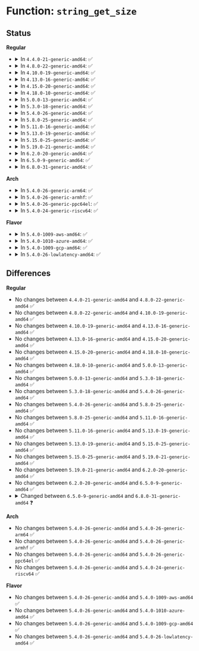 # Function: <code>string_get_size</code>

## Status
<b>Regular</b>
<ul>
<li>
<details>
<summary>In <code>4.4.0-21-generic-amd64</code>: ✅</summary>

```c
void string_get_size(u64 size, u64 blk_size, const enum string_size_units units, char * buf, int len)
```

```json
{
  "name": "string_get_size",
  "collision_type": "Unique Global",
  "inline_type": "No",
  "funcs": [
    {
      "addr": 18446744071583043184,
      "name": "string_get_size",
      "external": true,
      "loc": "lib/string_helpers.c:29",
      "file": "lib/string_helpers.c",
      "inline": "seen, unknown",
      "caller_inline": [],
      "caller_func": [
        "drivers/block/virtio_blk.c:virtblk_config_changed_work",
        "drivers/block/virtio_blk.c:virtblk_config_changed_work",
        "drivers/block/virtio_blk.c:virtblk_config_changed_work",
        "drivers/block/virtio_blk.c:virtblk_config_changed_work",
        "drivers/scsi/sd.c:sd_revalidate_disk",
        "drivers/scsi/sd.c:sd_revalidate_disk"
      ]
    }
  ],
  "symbols": [
    {
      "addr": 18446744071583043184,
      "name": "string_get_size",
      "section": ".text",
      "bind": "STB_GLOBAL",
      "size": 467
    }
  ]
}
```
</details>
</li>
<li>
<details>
<summary>In <code>4.8.0-22-generic-amd64</code>: ✅</summary>

```c
void string_get_size(u64 size, u64 blk_size, const enum string_size_units units, char * buf, int len)
```

```json
{
  "name": "string_get_size",
  "collision_type": "Unique Global",
  "inline_type": "No",
  "funcs": [
    {
      "addr": 18446744071583335952,
      "name": "string_get_size",
      "external": true,
      "loc": "lib/string_helpers.c:33",
      "file": "lib/string_helpers.c",
      "inline": "seen, unknown",
      "caller_inline": [],
      "caller_func": [
        "drivers/block/virtio_blk.c:virtblk_config_changed_work",
        "drivers/block/virtio_blk.c:virtblk_config_changed_work",
        "drivers/block/virtio_blk.c:virtblk_config_changed_work",
        "drivers/block/virtio_blk.c:virtblk_config_changed_work",
        "drivers/scsi/sd.c:sd_revalidate_disk",
        "drivers/scsi/sd.c:sd_revalidate_disk"
      ]
    }
  ],
  "symbols": [
    {
      "addr": 18446744071583335952,
      "name": "string_get_size",
      "section": ".text",
      "bind": "STB_GLOBAL",
      "size": 467
    }
  ]
}
```
</details>
</li>
<li>
<details>
<summary>In <code>4.10.0-19-generic-amd64</code>: ✅</summary>

```c
void string_get_size(u64 size, u64 blk_size, const enum string_size_units units, char * buf, int len)
```

```json
{
  "name": "string_get_size",
  "collision_type": "Unique Global",
  "inline_type": "No",
  "funcs": [
    {
      "addr": 18446744071583461376,
      "name": "string_get_size",
      "external": true,
      "loc": "lib/string_helpers.c:33",
      "file": "lib/string_helpers.c",
      "inline": "seen, unknown",
      "caller_inline": [],
      "caller_func": [
        "drivers/scsi/sd.c:sd_revalidate_disk",
        "drivers/scsi/sd.c:sd_revalidate_disk"
      ]
    }
  ],
  "symbols": [
    {
      "addr": 18446744071583461376,
      "name": "string_get_size",
      "section": ".text",
      "bind": "STB_GLOBAL",
      "size": 467
    }
  ]
}
```
</details>
</li>
<li>
<details>
<summary>In <code>4.13.0-16-generic-amd64</code>: ✅</summary>

```c
void string_get_size(u64 size, u64 blk_size, const enum string_size_units units, char * buf, int len)
```

```json
{
  "name": "string_get_size",
  "collision_type": "Unique Global",
  "inline_type": "No",
  "funcs": [
    {
      "addr": 18446744071583483712,
      "name": "string_get_size",
      "external": true,
      "loc": "lib/string_helpers.c:33",
      "file": "lib/string_helpers.c",
      "inline": "seen, unknown",
      "caller_inline": [],
      "caller_func": [
        "mm/hugetlb.c:hugetlb_hstate_alloc_pages",
        "drivers/scsi/sd.c:sd_revalidate_disk",
        "drivers/scsi/sd.c:sd_revalidate_disk"
      ]
    }
  ],
  "symbols": [
    {
      "addr": 18446744071583483712,
      "name": "string_get_size",
      "section": ".text",
      "bind": "STB_GLOBAL",
      "size": 450
    }
  ]
}
```
</details>
</li>
<li>
<details>
<summary>In <code>4.15.0-20-generic-amd64</code>: ✅</summary>

```c
void string_get_size(u64 size, u64 blk_size, const enum string_size_units units, char * buf, int len)
```

```json
{
  "name": "string_get_size",
  "collision_type": "Unique Global",
  "inline_type": "No",
  "funcs": [
    {
      "addr": 18446744071583664736,
      "name": "string_get_size",
      "external": true,
      "loc": "lib/string_helpers.c:33",
      "file": "lib/string_helpers.c",
      "inline": "seen, unknown",
      "caller_inline": [],
      "caller_func": [
        "mm/hugetlb.c:hugetlb_hstate_alloc_pages",
        "drivers/scsi/sd.c:sd_revalidate_disk",
        "drivers/scsi/sd.c:sd_revalidate_disk"
      ]
    }
  ],
  "symbols": [
    {
      "addr": 18446744071583664736,
      "name": "string_get_size",
      "section": ".text",
      "bind": "STB_GLOBAL",
      "size": 450
    }
  ]
}
```
</details>
</li>
<li>
<details>
<summary>In <code>4.18.0-10-generic-amd64</code>: ✅</summary>

```c
void string_get_size(u64 size, u64 blk_size, const enum string_size_units units, char * buf, int len)
```

```json
{
  "name": "string_get_size",
  "collision_type": "Unique Global",
  "inline_type": "No",
  "funcs": [
    {
      "addr": 18446744071583882624,
      "name": "string_get_size",
      "external": true,
      "loc": "lib/string_helpers.c:33",
      "file": "lib/string_helpers.c",
      "inline": "seen, unknown",
      "caller_inline": [],
      "caller_func": [
        "mm/hugetlb.c:hugetlb_init",
        "mm/hugetlb.c:hugetlb_hstate_alloc_pages",
        "drivers/scsi/sd.c:sd_revalidate_disk",
        "drivers/scsi/sd.c:sd_revalidate_disk"
      ]
    }
  ],
  "symbols": [
    {
      "addr": 18446744071583882624,
      "name": "string_get_size",
      "section": ".text",
      "bind": "STB_GLOBAL",
      "size": 444
    }
  ]
}
```
</details>
</li>
<li>
<details>
<summary>In <code>5.0.0-13-generic-amd64</code>: ✅</summary>

```c
void string_get_size(u64 size, u64 blk_size, const enum string_size_units units, char * buf, int len)
```

```json
{
  "name": "string_get_size",
  "collision_type": "Unique Global",
  "inline_type": "No",
  "funcs": [
    {
      "addr": 18446744071583966800,
      "name": "string_get_size",
      "external": true,
      "loc": "lib/string_helpers.c:33",
      "file": "lib/string_helpers.c",
      "inline": "seen, unknown",
      "caller_inline": [],
      "caller_func": [
        "mm/hugetlb.c:hugetlb_init",
        "mm/hugetlb.c:hugetlb_hstate_alloc_pages",
        "drivers/scsi/sd.c:sd_revalidate_disk",
        "drivers/scsi/sd.c:sd_revalidate_disk"
      ]
    }
  ],
  "symbols": [
    {
      "addr": 18446744071583966800,
      "name": "string_get_size",
      "section": ".text",
      "bind": "STB_GLOBAL",
      "size": 444
    }
  ]
}
```
</details>
</li>
<li>
<details>
<summary>In <code>5.3.0-18-generic-amd64</code>: ✅</summary>

```c
void string_get_size(u64 size, u64 blk_size, const enum string_size_units units, char * buf, int len)
```

```json
{
  "name": "string_get_size",
  "collision_type": "Unique Global",
  "inline_type": "No",
  "funcs": [
    {
      "addr": 18446744071584147872,
      "name": "string_get_size",
      "external": true,
      "loc": "lib/string_helpers.c:34",
      "file": "lib/string_helpers.c",
      "inline": "seen, unknown",
      "caller_inline": [],
      "caller_func": [
        "mm/hugetlb.c:hugetlb_init",
        "mm/hugetlb.c:hugetlb_hstate_alloc_pages",
        "drivers/scsi/sd.c:sd_revalidate_disk",
        "drivers/scsi/sd.c:sd_revalidate_disk"
      ]
    }
  ],
  "symbols": [
    {
      "addr": 18446744071584147872,
      "name": "string_get_size",
      "section": ".text",
      "bind": "STB_GLOBAL",
      "size": 447
    }
  ]
}
```
</details>
</li>
<li>
<details>
<summary>In <code>5.4.0-26-generic-amd64</code>: ✅</summary>

```c
void string_get_size(u64 size, u64 blk_size, const enum string_size_units units, char * buf, int len)
```

```json
{
  "name": "string_get_size",
  "collision_type": "Unique Global",
  "inline_type": "No",
  "funcs": [
    {
      "addr": 18446744071584270496,
      "name": "string_get_size",
      "external": true,
      "loc": "lib/string_helpers.c:34",
      "file": "lib/string_helpers.c",
      "inline": "seen, unknown",
      "caller_inline": [],
      "caller_func": [
        "mm/hugetlb.c:hugetlb_init",
        "mm/hugetlb.c:hugetlb_hstate_alloc_pages",
        "drivers/scsi/sd.c:sd_revalidate_disk",
        "drivers/scsi/sd.c:sd_revalidate_disk"
      ]
    }
  ],
  "symbols": [
    {
      "addr": 18446744071584270496,
      "name": "string_get_size",
      "section": ".text",
      "bind": "STB_GLOBAL",
      "size": 447
    }
  ]
}
```
</details>
</li>
<li>
<details>
<summary>In <code>5.8.0-25-generic-amd64</code>: ✅</summary>

```c
void string_get_size(u64 size, u64 blk_size, const enum string_size_units units, char * buf, int len)
```

```json
{
  "name": "string_get_size",
  "collision_type": "Unique Global",
  "inline_type": "No",
  "funcs": [
    {
      "addr": 18446744071584679040,
      "name": "string_get_size",
      "external": true,
      "loc": "lib/string_helpers.c:34",
      "file": "lib/string_helpers.c",
      "inline": "seen, unknown",
      "caller_inline": [],
      "caller_func": [
        "mm/hugetlb.c:hugetlb_init",
        "mm/hugetlb.c:hugetlb_init",
        "mm/hugetlb.c:hugetlb_hstate_alloc_pages",
        "drivers/scsi/sd.c:sd_print_capacity",
        "drivers/scsi/sd.c:sd_print_capacity"
      ]
    }
  ],
  "symbols": [
    {
      "addr": 18446744071584679040,
      "name": "string_get_size",
      "section": ".text",
      "bind": "STB_GLOBAL",
      "size": 442
    }
  ]
}
```
</details>
</li>
<li>
<details>
<summary>In <code>5.11.0-16-generic-amd64</code>: ✅</summary>

```c
void string_get_size(u64 size, u64 blk_size, const enum string_size_units units, char * buf, int len)
```

```json
{
  "name": "string_get_size",
  "collision_type": "Unique Global",
  "inline_type": "No",
  "funcs": [
    {
      "addr": 18446744071584796656,
      "name": "string_get_size",
      "external": true,
      "loc": "lib/string_helpers.c:34",
      "file": "lib/string_helpers.c",
      "inline": "seen, unknown",
      "caller_inline": [],
      "caller_func": [
        "mm/hugetlb.c:hugetlb_init",
        "mm/hugetlb.c:hugetlb_init",
        "mm/hugetlb.c:hugetlb_hstate_alloc_pages",
        "drivers/scsi/sd.c:sd_print_capacity",
        "drivers/scsi/sd.c:sd_print_capacity"
      ]
    }
  ],
  "symbols": [
    {
      "addr": 18446744071584796656,
      "name": "string_get_size",
      "section": ".text",
      "bind": "STB_GLOBAL",
      "size": 442
    }
  ]
}
```
</details>
</li>
<li>
<details>
<summary>In <code>5.13.0-19-generic-amd64</code>: ✅</summary>

```c
void string_get_size(u64 size, u64 blk_size, const enum string_size_units units, char * buf, int len)
```

```json
{
  "name": "string_get_size",
  "collision_type": "Unique Global",
  "inline_type": "No",
  "funcs": [
    {
      "addr": 18446744071584840864,
      "name": "string_get_size",
      "external": true,
      "loc": "lib/string_helpers.c:34",
      "file": "lib/string_helpers.c",
      "inline": "seen, unknown",
      "caller_inline": [],
      "caller_func": [
        "mm/hugetlb.c:hugetlb_init",
        "mm/hugetlb.c:hugetlb_init",
        "mm/hugetlb.c:hugetlb_hstate_alloc_pages"
      ]
    }
  ],
  "symbols": [
    {
      "addr": 18446744071584840864,
      "name": "string_get_size",
      "section": ".text",
      "bind": "STB_GLOBAL",
      "size": 445
    }
  ]
}
```
</details>
</li>
<li>
<details>
<summary>In <code>5.15.0-25-generic-amd64</code>: ✅</summary>

```c
void string_get_size(u64 size, u64 blk_size, const enum string_size_units units, char * buf, int len)
```

```json
{
  "name": "string_get_size",
  "collision_type": "Unique Global",
  "inline_type": "No",
  "funcs": [
    {
      "addr": 18446744071585260368,
      "name": "string_get_size",
      "external": true,
      "loc": "lib/string_helpers.c:34",
      "file": "lib/string_helpers.c",
      "inline": "seen, unknown",
      "caller_inline": [],
      "caller_func": [
        "mm/hugetlb.c:hugetlb_init",
        "mm/hugetlb.c:hugetlb_init",
        "mm/hugetlb.c:hugetlb_hstate_alloc_pages"
      ]
    }
  ],
  "symbols": [
    {
      "addr": 18446744071585260368,
      "name": "string_get_size",
      "section": ".text",
      "bind": "STB_GLOBAL",
      "size": 850
    }
  ]
}
```
</details>
</li>
<li>
<details>
<summary>In <code>5.19.0-21-generic-amd64</code>: ✅</summary>

```c
void string_get_size(u64 size, u64 blk_size, const enum string_size_units units, char * buf, int len)
```

```json
{
  "name": "string_get_size",
  "collision_type": "Unique Global",
  "inline_type": "No",
  "funcs": [
    {
      "addr": 18446744071586103696,
      "name": "string_get_size",
      "external": true,
      "loc": "lib/string_helpers.c:35",
      "file": "lib/string_helpers.c",
      "inline": "seen, unknown",
      "caller_inline": [],
      "caller_func": [
        "mm/hugetlb.c:hugetlb_init",
        "mm/hugetlb.c:hugetlb_init",
        "mm/hugetlb.c:hugetlb_hstate_alloc_pages",
        "mm/hugetlb.c:hugetlb_hstate_alloc_pages"
      ]
    }
  ],
  "symbols": [
    {
      "addr": 18446744071586103696,
      "name": "string_get_size",
      "section": ".text",
      "bind": "STB_GLOBAL",
      "size": 872
    }
  ]
}
```
</details>
</li>
<li>
<details>
<summary>In <code>6.2.0-20-generic-amd64</code>: ✅</summary>

```c
void string_get_size(u64 size, u64 blk_size, const enum string_size_units units, char * buf, int len)
```

```json
{
  "name": "string_get_size",
  "collision_type": "Unique Global",
  "inline_type": "No",
  "funcs": [
    {
      "addr": 18446744071587088720,
      "name": "string_get_size",
      "external": true,
      "loc": "lib/string_helpers.c:35",
      "file": "lib/string_helpers.c",
      "inline": "seen, unknown",
      "caller_inline": [],
      "caller_func": [
        "mm/hugetlb.c:hugetlb_init",
        "mm/hugetlb.c:hugetlb_init",
        "mm/hugetlb.c:hugetlb_hstate_alloc_pages",
        "mm/hugetlb.c:hugetlb_hstate_alloc_pages"
      ]
    }
  ],
  "symbols": [
    {
      "addr": 18446744071587088720,
      "name": "string_get_size",
      "section": ".text",
      "bind": "STB_GLOBAL",
      "size": 872
    }
  ]
}
```
</details>
</li>
<li>
<details>
<summary>In <code>6.5.0-9-generic-amd64</code>: ✅</summary>

```c
void string_get_size(u64 size, u64 blk_size, const enum string_size_units units, char * buf, int len)
```

```json
{
  "name": "string_get_size",
  "collision_type": "Unique Global",
  "inline_type": "No",
  "funcs": [
    {
      "addr": 18446744071587348656,
      "name": "string_get_size",
      "external": true,
      "loc": "lib/string_helpers.c:35",
      "file": "lib/string_helpers.c",
      "inline": "seen, unknown",
      "caller_inline": [],
      "caller_func": [
        "mm/hugetlb.c:hugetlb_init",
        "mm/hugetlb.c:hugetlb_init",
        "mm/hugetlb.c:hugetlb_hstate_alloc_pages",
        "mm/hugetlb.c:hugetlb_hstate_alloc_pages",
        "drivers/block/virtio_blk.c:virtblk_update_capacity",
        "drivers/block/virtio_blk.c:virtblk_update_capacity",
        "drivers/block/virtio_blk.c:virtblk_update_capacity",
        "drivers/block/virtio_blk.c:virtblk_update_capacity",
        "drivers/block/virtio_blk.c:virtblk_update_capacity",
        "drivers/block/virtio_blk.c:virtblk_update_capacity"
      ]
    }
  ],
  "symbols": [
    {
      "addr": 18446744071587348656,
      "name": "string_get_size",
      "section": ".text",
      "bind": "STB_GLOBAL",
      "size": 872
    }
  ]
}
```
</details>
</li>
<li>
<details>
<summary>In <code>6.8.0-31-generic-amd64</code>: ✅</summary>

```c
int string_get_size(u64 size, u64 blk_size, const enum string_size_units units, char * buf, int len)
```

```json
{
  "name": "string_get_size",
  "collision_type": "Unique Global",
  "inline_type": "No",
  "funcs": [
    {
      "addr": 18446744071587634784,
      "name": "string_get_size",
      "external": true,
      "loc": "lib/string_helpers.c:37",
      "file": "lib/string_helpers.c",
      "inline": "seen, unknown",
      "caller_inline": [],
      "caller_func": [
        "mm/hugetlb.c:hugetlb_init",
        "mm/hugetlb.c:hugetlb_init",
        "mm/hugetlb.c:hugetlb_hstate_alloc_pages",
        "mm/hugetlb.c:hugetlb_hstate_alloc_pages",
        "drivers/block/virtio_blk.c:virtblk_update_capacity",
        "drivers/block/virtio_blk.c:virtblk_update_capacity",
        "drivers/block/virtio_blk.c:virtblk_update_capacity",
        "drivers/block/virtio_blk.c:virtblk_update_capacity",
        "drivers/block/virtio_blk.c:virtblk_update_capacity",
        "drivers/block/virtio_blk.c:virtblk_update_capacity"
      ]
    }
  ],
  "symbols": [
    {
      "addr": 18446744071587634784,
      "name": "string_get_size",
      "section": ".text",
      "bind": "STB_GLOBAL",
      "size": 870
    }
  ]
}
```
</details>
</li>
</ul>
<b>Arch</b>
<ul>
<li>
<details>
<summary>In <code>5.4.0-26-generic-arm64</code>: ✅</summary>

```c
void string_get_size(u64 size, u64 blk_size, const enum string_size_units units, char * buf, int len)
```

```json
{
  "name": "string_get_size",
  "collision_type": "Unique Global",
  "inline_type": "No",
  "funcs": [
    {
      "addr": 18446603336496154912,
      "name": "string_get_size",
      "external": true,
      "loc": "lib/string_helpers.c:34",
      "file": "lib/string_helpers.c",
      "inline": "seen, unknown",
      "caller_inline": [],
      "caller_func": [
        "mm/hugetlb.c:hugetlb_init",
        "mm/hugetlb.c:hugetlb_hstate_alloc_pages",
        "drivers/scsi/sd.c:sd_revalidate_disk",
        "drivers/scsi/sd.c:sd_revalidate_disk",
        "drivers/mmc/core/block.c:mmc_blk_probe",
        "drivers/mmc/core/block.c:mmc_blk_probe",
        "drivers/mmc/core/block.c:mmc_blk_probe"
      ]
    }
  ],
  "symbols": [
    {
      "addr": 18446603336496154912,
      "name": "string_get_size",
      "section": ".text",
      "bind": "STB_GLOBAL",
      "size": 472
    }
  ]
}
```
</details>
</li>
<li>
<details>
<summary>In <code>5.4.0-26-generic-armhf</code>: ✅</summary>

```c
void string_get_size(u64 size, u64 blk_size, const enum string_size_units units, char * buf, int len)
```

```json
{
  "name": "string_get_size",
  "collision_type": "Unique Global",
  "inline_type": "No",
  "funcs": [
    {
      "addr": 3229477232,
      "name": "string_get_size",
      "external": true,
      "loc": "lib/string_helpers.c:34",
      "file": "lib/string_helpers.c",
      "inline": "seen, unknown",
      "caller_inline": [],
      "caller_func": [
        "drivers/scsi/sd.c:sd_revalidate_disk",
        "drivers/scsi/sd.c:sd_revalidate_disk",
        "drivers/mmc/core/block.c:mmc_blk_probe",
        "drivers/mmc/core/block.c:mmc_blk_probe",
        "drivers/mmc/core/block.c:mmc_blk_probe"
      ]
    }
  ],
  "symbols": [
    {
      "addr": 3229477232,
      "name": "string_get_size",
      "section": ".text",
      "bind": "STB_GLOBAL",
      "size": 736
    }
  ]
}
```
</details>
</li>
<li>
<details>
<summary>In <code>5.4.0-26-generic-ppc64el</code>: ✅</summary>

```c
void string_get_size(u64 size, u64 blk_size, const enum string_size_units units, char * buf, int len)
```

```json
{
  "name": "string_get_size",
  "collision_type": "Unique Global",
  "inline_type": "No",
  "funcs": [
    {
      "addr": 13835058055290416640,
      "name": "string_get_size",
      "external": true,
      "loc": "lib/string_helpers.c:34",
      "file": "lib/string_helpers.c",
      "inline": "seen, unknown",
      "caller_inline": [],
      "caller_func": [
        "arch/powerpc/mm/book3s64/radix_pgtable.c:print_mapping",
        "mm/hugetlb.c:hugetlb_init",
        "mm/hugetlb.c:hugetlb_hstate_alloc_pages",
        "drivers/scsi/sd.c:sd_revalidate_disk",
        "drivers/scsi/sd.c:sd_revalidate_disk"
      ]
    }
  ],
  "symbols": [
    {
      "addr": 13835058055290416640,
      "name": "string_get_size",
      "section": ".text",
      "bind": "STB_GLOBAL",
      "size": 632
    }
  ]
}
```
</details>
</li>
<li>
<details>
<summary>In <code>5.4.0-24-generic-riscv64</code>: ✅</summary>

```c
void string_get_size(u64 size, u64 blk_size, const enum string_size_units units, char * buf, int len)
```

```json
{
  "name": "string_get_size",
  "collision_type": "Unique Global",
  "inline_type": "No",
  "funcs": [
    {
      "addr": 18446743936275207862,
      "name": "string_get_size",
      "external": true,
      "loc": "lib/string_helpers.c:34",
      "file": "lib/string_helpers.c",
      "inline": "seen, unknown",
      "caller_inline": [],
      "caller_func": [
        "mm/hugetlb.c:hugetlb_init",
        "mm/hugetlb.c:hugetlb_hstate_alloc_pages",
        "drivers/scsi/sd.c:sd_revalidate_disk",
        "drivers/scsi/sd.c:sd_revalidate_disk",
        "drivers/mmc/core/block.c:mmc_blk_probe",
        "drivers/mmc/core/block.c:mmc_blk_probe",
        "drivers/mmc/core/block.c:mmc_blk_probe"
      ]
    }
  ],
  "symbols": [
    {
      "addr": 18446743936275207862,
      "name": "string_get_size",
      "section": ".text",
      "bind": "STB_GLOBAL",
      "size": 378
    }
  ]
}
```
</details>
</li>
</ul>
<b>Flavor</b>
<ul>
<li>
<details>
<summary>In <code>5.4.0-1009-aws-amd64</code>: ✅</summary>

```c
void string_get_size(u64 size, u64 blk_size, const enum string_size_units units, char * buf, int len)
```

```json
{
  "name": "string_get_size",
  "collision_type": "Unique Global",
  "inline_type": "No",
  "funcs": [
    {
      "addr": 18446744071584239232,
      "name": "string_get_size",
      "external": true,
      "loc": "lib/string_helpers.c:34",
      "file": "lib/string_helpers.c",
      "inline": "seen, unknown",
      "caller_inline": [],
      "caller_func": [
        "mm/hugetlb.c:hugetlb_init",
        "mm/hugetlb.c:hugetlb_hstate_alloc_pages",
        "drivers/scsi/sd.c:sd_revalidate_disk",
        "drivers/scsi/sd.c:sd_revalidate_disk"
      ]
    }
  ],
  "symbols": [
    {
      "addr": 18446744071584239232,
      "name": "string_get_size",
      "section": ".text",
      "bind": "STB_GLOBAL",
      "size": 447
    }
  ]
}
```
</details>
</li>
<li>
<details>
<summary>In <code>5.4.0-1010-azure-amd64</code>: ✅</summary>

```c
void string_get_size(u64 size, u64 blk_size, const enum string_size_units units, char * buf, int len)
```

```json
{
  "name": "string_get_size",
  "collision_type": "Unique Global",
  "inline_type": "No",
  "funcs": [
    {
      "addr": 18446744071584174432,
      "name": "string_get_size",
      "external": true,
      "loc": "lib/string_helpers.c:34",
      "file": "lib/string_helpers.c",
      "inline": "seen, unknown",
      "caller_inline": [],
      "caller_func": [
        "mm/hugetlb.c:hugetlb_init",
        "mm/hugetlb.c:hugetlb_hstate_alloc_pages",
        "drivers/scsi/sd.c:sd_revalidate_disk",
        "drivers/scsi/sd.c:sd_revalidate_disk"
      ]
    }
  ],
  "symbols": [
    {
      "addr": 18446744071584174432,
      "name": "string_get_size",
      "section": ".text",
      "bind": "STB_GLOBAL",
      "size": 447
    }
  ]
}
```
</details>
</li>
<li>
<details>
<summary>In <code>5.4.0-1009-gcp-amd64</code>: ✅</summary>

```c
void string_get_size(u64 size, u64 blk_size, const enum string_size_units units, char * buf, int len)
```

```json
{
  "name": "string_get_size",
  "collision_type": "Unique Global",
  "inline_type": "No",
  "funcs": [
    {
      "addr": 18446744071584222992,
      "name": "string_get_size",
      "external": true,
      "loc": "lib/string_helpers.c:34",
      "file": "lib/string_helpers.c",
      "inline": "seen, unknown",
      "caller_inline": [],
      "caller_func": [
        "mm/hugetlb.c:hugetlb_init",
        "mm/hugetlb.c:hugetlb_hstate_alloc_pages",
        "drivers/scsi/sd.c:sd_revalidate_disk",
        "drivers/scsi/sd.c:sd_revalidate_disk"
      ]
    }
  ],
  "symbols": [
    {
      "addr": 18446744071584222992,
      "name": "string_get_size",
      "section": ".text",
      "bind": "STB_GLOBAL",
      "size": 447
    }
  ]
}
```
</details>
</li>
<li>
<details>
<summary>In <code>5.4.0-26-lowlatency-amd64</code>: ✅</summary>

```c
void string_get_size(u64 size, u64 blk_size, const enum string_size_units units, char * buf, int len)
```

```json
{
  "name": "string_get_size",
  "collision_type": "Unique Global",
  "inline_type": "No",
  "funcs": [
    {
      "addr": 18446744071584327824,
      "name": "string_get_size",
      "external": true,
      "loc": "lib/string_helpers.c:34",
      "file": "lib/string_helpers.c",
      "inline": "seen, unknown",
      "caller_inline": [],
      "caller_func": [
        "mm/hugetlb.c:hugetlb_init",
        "mm/hugetlb.c:hugetlb_hstate_alloc_pages",
        "drivers/scsi/sd.c:sd_revalidate_disk",
        "drivers/scsi/sd.c:sd_revalidate_disk"
      ]
    }
  ],
  "symbols": [
    {
      "addr": 18446744071584327824,
      "name": "string_get_size",
      "section": ".text",
      "bind": "STB_GLOBAL",
      "size": 447
    }
  ]
}
```
</details>
</li>
</ul>

## Differences
<b>Regular</b>
<ul>
<li>
No changes between <code>4.4.0-21-generic-amd64</code> and <code>4.8.0-22-generic-amd64</code> ✅
</li>
<li>
No changes between <code>4.8.0-22-generic-amd64</code> and <code>4.10.0-19-generic-amd64</code> ✅
</li>
<li>
No changes between <code>4.10.0-19-generic-amd64</code> and <code>4.13.0-16-generic-amd64</code> ✅
</li>
<li>
No changes between <code>4.13.0-16-generic-amd64</code> and <code>4.15.0-20-generic-amd64</code> ✅
</li>
<li>
No changes between <code>4.15.0-20-generic-amd64</code> and <code>4.18.0-10-generic-amd64</code> ✅
</li>
<li>
No changes between <code>4.18.0-10-generic-amd64</code> and <code>5.0.0-13-generic-amd64</code> ✅
</li>
<li>
No changes between <code>5.0.0-13-generic-amd64</code> and <code>5.3.0-18-generic-amd64</code> ✅
</li>
<li>
No changes between <code>5.3.0-18-generic-amd64</code> and <code>5.4.0-26-generic-amd64</code> ✅
</li>
<li>
No changes between <code>5.4.0-26-generic-amd64</code> and <code>5.8.0-25-generic-amd64</code> ✅
</li>
<li>
No changes between <code>5.8.0-25-generic-amd64</code> and <code>5.11.0-16-generic-amd64</code> ✅
</li>
<li>
No changes between <code>5.11.0-16-generic-amd64</code> and <code>5.13.0-19-generic-amd64</code> ✅
</li>
<li>
No changes between <code>5.13.0-19-generic-amd64</code> and <code>5.15.0-25-generic-amd64</code> ✅
</li>
<li>
No changes between <code>5.15.0-25-generic-amd64</code> and <code>5.19.0-21-generic-amd64</code> ✅
</li>
<li>
No changes between <code>5.19.0-21-generic-amd64</code> and <code>6.2.0-20-generic-amd64</code> ✅
</li>
<li>
No changes between <code>6.2.0-20-generic-amd64</code> and <code>6.5.0-9-generic-amd64</code> ✅
</li>
<li>
<details>
<summary>Changed between <code>6.5.0-9-generic-amd64</code> and <code>6.8.0-31-generic-amd64</code> ❓</summary>
<ul>
<li>
<b>Return type changed. </b>
<code>void</code> ➡️ <code>int</code>
</li>
</ul>
</details>
</li>
</ul>
<b>Arch</b>
<ul>
<li>
No changes between <code>5.4.0-26-generic-amd64</code> and <code>5.4.0-26-generic-arm64</code> ✅
</li>
<li>
No changes between <code>5.4.0-26-generic-amd64</code> and <code>5.4.0-26-generic-armhf</code> ✅
</li>
<li>
No changes between <code>5.4.0-26-generic-amd64</code> and <code>5.4.0-26-generic-ppc64el</code> ✅
</li>
<li>
No changes between <code>5.4.0-26-generic-amd64</code> and <code>5.4.0-24-generic-riscv64</code> ✅
</li>
</ul>
<b>Flavor</b>
<ul>
<li>
No changes between <code>5.4.0-26-generic-amd64</code> and <code>5.4.0-1009-aws-amd64</code> ✅
</li>
<li>
No changes between <code>5.4.0-26-generic-amd64</code> and <code>5.4.0-1010-azure-amd64</code> ✅
</li>
<li>
No changes between <code>5.4.0-26-generic-amd64</code> and <code>5.4.0-1009-gcp-amd64</code> ✅
</li>
<li>
No changes between <code>5.4.0-26-generic-amd64</code> and <code>5.4.0-26-lowlatency-amd64</code> ✅
</li>
</ul>

